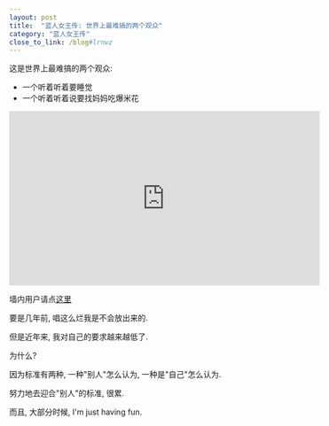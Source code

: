 ```yaml
---
layout: post
title:  "蓝人女王传: 世界上最难搞的两个观众"
category: "蓝人女王传"
close_to_link: /blog#lrnwz
---
```


这是世界上最难搞的两个观众:
- 一个听着听着要睡觉
- 一个听着听着说要找妈妈吃爆米花

<iframe width="560" height="315" src="https://www.youtube.com/embed/myfGaaXal7c" frameborder="0" allowfullscreen></iframe>

墙内用户请点[这里](https://v.xiaokaxiu.com/v/Lu2pyVMuPY0B7VELgYfadAAKqKZBMx19.html)

要是几年前, 唱这么烂我是不会放出来的.

但是近年来, 我对自己的要求越来越低了.

为什么?

因为标准有两种, 一种"别人"怎么认为, 一种是"自己"怎么认为.

努力地去迎合"别人"的标准, 很累.

而且, 大部分时候, I'm just having fun.

